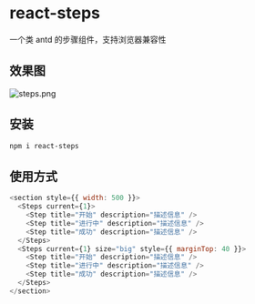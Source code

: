 # react-steps

一个类 antd 的步骤组件，支持浏览器兼容性

## 效果图

![steps.png](https://i.loli.net/2020/04/26/jBbLVPzEQFes8UR.png)

## 安装

```bash
npm i react-steps
```

## 使用方式

```js
<section style={{ width: 500 }}>
  <Steps current={1}>
    <Step title="开始" description="描述信息" />
    <Step title="进行中" description="描述信息" />
    <Step title="成功" description="描述信息" />
  </Steps>
  <Steps current={1} size="big" style={{ marginTop: 40 }}>
    <Step title="开始" description="描述信息" />
    <Step title="进行中" description="描述信息" />
    <Step title="成功" description="描述信息" />
  </Steps>
</section>
```
